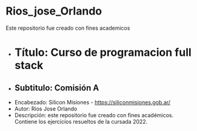 # Rios_jose_Orlando
Este repositorio fue creado con fines academicos

- # Título: Curso de programacion full stack
- ## Subtitulo: Comisión A
- Encabezado: Silicon Misiones - https://siliconmisiones.gob.ar/
- Autor: Rios Jose Orlando
- Descripción: este repositorio fue creado con fines académicos. Contiene
los ejercicios resueltos de la cursada 2022.
